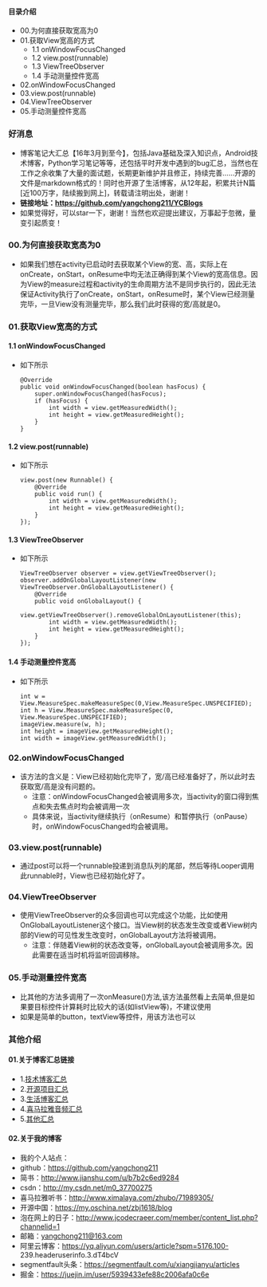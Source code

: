 #### 目录介绍
- 00.为何直接获取宽高为0
- 01.获取View宽高的方式
    - 1.1 onWindowFocusChanged
    - 1.2 view.post(runnable)
    - 1.3 ViewTreeObserver
    - 1.4 手动测量控件宽高
- 02.onWindowFocusChanged
- 03.view.post(runnable)
- 04.ViewTreeObserver
- 05.手动测量控件宽高



### 好消息
- 博客笔记大汇总【16年3月到至今】，包括Java基础及深入知识点，Android技术博客，Python学习笔记等等，还包括平时开发中遇到的bug汇总，当然也在工作之余收集了大量的面试题，长期更新维护并且修正，持续完善……开源的文件是markdown格式的！同时也开源了生活博客，从12年起，积累共计N篇[近100万字，陆续搬到网上]，转载请注明出处，谢谢！
- **链接地址：https://github.com/yangchong211/YCBlogs**
- 如果觉得好，可以star一下，谢谢！当然也欢迎提出建议，万事起于忽微，量变引起质变！




### 00.为何直接获取宽高为0
- 如果我们想在activity已启动时去获取某个View的宽、高，实际上在onCreate，onStart，onResume中均无法正确得到某个View的宽高信息。因为View的measure过程和activity的生命周期方法不是同步执行的，因此无法保证Activity执行了onCreate，onStart，onResume时，某个View已经测量完毕，一旦View没有测量完毕，那么我们此时获得的宽/高就是0。


### 01.获取View宽高的方式
#### 1.1 onWindowFocusChanged
- 如下所示
    ```
    @Override
    public void onWindowFocusChanged(boolean hasFocus) {
        super.onWindowFocusChanged(hasFocus);
        if (hasFocus) {
            int width = view.getMeasuredWidth();
            int height = view.getMeasuredHeight();
        }
    }
    ```

#### 1.2 view.post(runnable)
- 如下所示
    ```
    view.post(new Runnable() {
        @Override
        public void run() {
            int width = view.getMeasuredWidth();
            int height = view.getMeasuredHeight();
        }
    });
    ```

#### 1.3 ViewTreeObserver
- 如下所示
    ```
    ViewTreeObserver observer = view.getViewTreeObserver();
    observer.addOnGlobalLayoutListener(new ViewTreeObserver.OnGlobalLayoutListener() {
        @Override
        public void onGlobalLayout() {
            view.getViewTreeObserver().removeGlobalOnLayoutListener(this);
            int width = view.getMeasuredWidth();
            int height = view.getMeasuredHeight();
        }
    });
    ```

#### 1.4 手动测量控件宽高
- 如下所示
    ```
    int w = View.MeasureSpec.makeMeasureSpec(0,View.MeasureSpec.UNSPECIFIED);
    int h = View.MeasureSpec.makeMeasureSpec(0, View.MeasureSpec.UNSPECIFIED);
    imageView.measure(w, h);
    int height = imageView.getMeasuredHeight();
    int width = imageView.getMeasuredWidth();
    ```


### 02.onWindowFocusChanged
- 该方法的含义是：View已经初始化完毕了，宽/高已经准备好了，所以此时去获取宽/高是没有问题的。
    - 注意：onWindowFocusChanged会被调用多次，当activity的窗口得到焦点和失去焦点时均会被调用一次
    - 具体来说，当activity继续执行（onResume）和暂停执行（onPause）时，onWindowFocusChanged均会被调用。



### 03.view.post(runnable)
- 通过post可以将一个runnable投递到消息队列的尾部，然后等待Looper调用此runnable时，View也已经初始化好了。



### 04.ViewTreeObserver
- 使用ViewTreeObserver的众多回调也可以完成这个功能，比如使用OnGlobalLayoutListener这个接口。当View树的状态发生改变或者View树内部的View的可见性发生改变时，onGlobalLayout方法将被调用。
    - 注意：伴随着View树的状态改变等，onGlobalLayout会被调用多次。因此需要在适当时机将监听回调移除。


### 05.手动测量控件宽高
- 比其他的方法多调用了一次onMeasure()方法,该方法虽然看上去简单,但是如果要目标控件计算耗时比较大的话(如listView等)，不建议使用
- 如果是简单的button，textView等控件，用该方法也可以








### 其他介绍
#### 01.关于博客汇总链接
- 1.[技术博客汇总](https://www.jianshu.com/p/614cb839182c)
- 2.[开源项目汇总](https://blog.csdn.net/m0_37700275/article/details/80863574)
- 3.[生活博客汇总](https://blog.csdn.net/m0_37700275/article/details/79832978)
- 4.[喜马拉雅音频汇总](https://www.jianshu.com/p/f665de16d1eb)
- 5.[其他汇总](https://www.jianshu.com/p/53017c3fc75d)



#### 02.关于我的博客
- 我的个人站点：
- github：https://github.com/yangchong211
- 简书：http://www.jianshu.com/u/b7b2c6ed9284
- csdn：http://my.csdn.net/m0_37700275
- 喜马拉雅听书：http://www.ximalaya.com/zhubo/71989305/
- 开源中国：https://my.oschina.net/zbj1618/blog
- 泡在网上的日子：http://www.jcodecraeer.com/member/content_list.php?channelid=1
- 邮箱：yangchong211@163.com
- 阿里云博客：https://yq.aliyun.com/users/article?spm=5176.100- 239.headeruserinfo.3.dT4bcV
- segmentfault头条：https://segmentfault.com/u/xiangjianyu/articles
- 掘金：https://juejin.im/user/5939433efe88c2006afa0c6e



